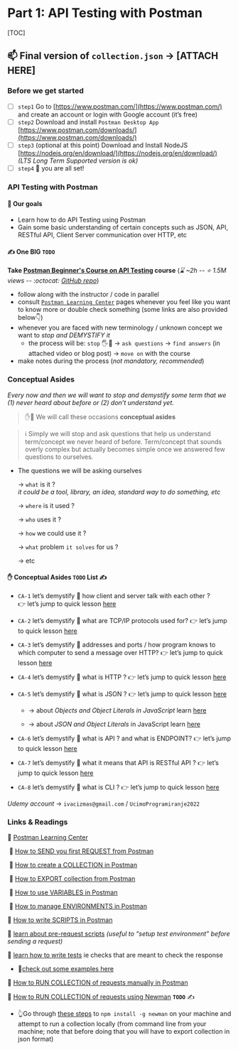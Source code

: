 # Part 1: API Testing with Postman

[TOC]

## 📫 Final version of `collection.json` → [ATTACH HERE]

### Before we get started

- [ ]  `step1` Go to [https://www.postman.com/](https://www.postman.com/) and create an account or login with Google account (it’s free)
- [ ]  `step2` Download and install `Postman Desktop App` [https://www.postman.com/downloads/](https://www.postman.com/downloads/)
- [ ]  `step3` (optional at this point) Download and Install NodeJS [https://nodejs.org/en/download/](https://nodejs.org/en/download/) *(LTS Long Term Supported version is ok)*
- [ ]  `step4` 🎉 you are all set!

### API Testing with Postman

#### 🎯 Our goals

- Learn how to do API Testing using Postman
- Gain some basic understanding of certain concepts such as JSON, API, RESTful API, Client Server communication over HTTP, etc

#### ✍️ One BIG `TODO`

**Take [Postman Beginner's Course on API Testing](https://www.youtube.com/watch?v=VywxIQ2ZXw4) course** (_:hourglass: ~2h --  :star: 1.5M views -- :octocat: [GitHub repo](https://github.com/vdespa/introduction-to-postman-course)_)

- follow along with the instructor / code in parallel
- consult [`Postman Learning Center`](https://learning.postman.com/docs/getting-started/introduction/) pages whenever you feel like you want to know more or double check something (some links are also provided below👇)
- whenever you are faced with new terminology / unknown concept we want to _stop and DEMYSTIFY it_
    - the process will be: `stop` 🖐️🛑 → `ask questions` → `find answers` (in attached video or blog post) → `move on` with the course
- make notes during the process (*not mandatory, recommended*)

### Conceptual Asides

*Every now and then we will want to stop and demystify some term that we (1) never heard about before or (2) don’t understand yet.*

> ✋🛑 We will call these occasions **conceptual asides**
> 

> ℹ️  Simply we will stop and ask questions that help us understand term/concept we never heard of before. Term/concept that sounds overly complex but actually becomes simple once we answered few questions to ourselves.
> 
- The questions we will be asking ourselves  
    
    → `what` is it ?   
        _it could be a tool, library, an idea, standard way to do something, etc_
    
    → `where` is it used ? 
    
    → `who` uses it ? 
    
    → `how` we could use it ?  
    
    → `what` problem `it solves` for us ? 
    
    → etc 
    
#### ✋ Conceptual Asides `TODO` List ✍️

 - `CA-1` let’s demystify 🔎 how client and server talk with each other ? 👉 let’s jump to quick lesson [here](https://www.udemy.com/course/understand-nodejs/learn/lecture/3466030#overview)
 - `CA-2` let’s demystify 🔎 what are TCP/IP protocols used for? 👉 let’s jump to quick lesson [here](https://www.udemy.com/course/understand-nodejs/learn/lecture/3632880#overview)
 - `CA-3` let’s demystify 🔎 addresses and ports / how program knows to which computer to send a message over HTTP? 👉 let’s jump to quick lesson  [here](https://www.udemy.com/course/understand-nodejs/learn/lecture/3632882#overview)
 - `CA-4` let’s demystify 🔎 what is HTTP ? 👉 let’s jump to quick lesson [here](https://www.udemy.com/course/understand-nodejs/learn/lecture/3632884#overview)
 - `CA-5` let’s demystify 🔎 what is JSON ? 👉 let’s jump to quick lesson [here](https://www.udemy.com/course/understand-nodejs/learn/lecture/3488912#overview)

    - → about *Objects and Object Literals in JavaScript* learn [here](https://www.udemy.com/course/understand-javascript/learn/lecture/2237512#overview) 

    - → about *JSON and Object Literals* in JavaScript learn [here](https://www.udemy.com/course/understand-javascript/learn/lecture/2237518#overview) 
    
 - `CA-6` let’s demystify 🔎 what is API ? and what is ENDPOINT? 👉 let’s jump to quick lesson [here](https://www.udemy.com/course/understand-nodejs/learn/lecture/3632896#overview)
 - `CA-7` let’s demystify 🔎 what it means that API is RESTful API ? 👉 let’s jump to quick lesson [here](https://www.udemy.com/course/understand-nodejs/learn/lecture/3658452#overview)
 - `CA-8` let’s demystify 🔎 what is CLI ? 👉 let’s jump to quick lesson [here](https://www.udemy.com/course/understand-nodejs/learn/lecture/3453082#overview)

*Udemy account* → `ivacizmas@gmail.com` / `UcimoProgramiranje2022`  

### Links & Readings

📌 [Postman Learning Center](https://learning.postman.com/docs/getting-started/introduction/)

 📙 [How to SEND you first REQUEST from Postman](https://learning.postman.com/docs/getting-started/sending-the-first-request/) 

 📙 [How to create a COLLECTION in Postman](https://learning.postman.com/docs/getting-started/creating-the-first-collection/) 

 📙 [How to EXPORT collection from Postman](https://learning.postman.com/docs/getting-started/importing-and-exporting-data/#exporting-collections) 

 📙 [How to use VARIABLES in Postman](https://learning.postman.com/docs/sending-requests/variables/)

 📙 [How to manage ENVIRONMENTS in Postman](https://learning.postman.com/docs/sending-requests/managing-environments/) 

 📙 [How to write SCRIPTS in Postman](https://learning.postman.com/docs/writing-scripts/intro-to-scripts/) 

📌 [learn about pre-request scripts](https://learning.postman.com/docs/writing-scripts/pre-request-scripts/) *(useful to “setup test environment” before sending a request)*

📌 [learn how to write tests](https://learning.postman.com/docs/writing-scripts/test-scripts/) ie checks that are meant to check the response 

 - 🔬[check out some examples here](https://learning.postman.com/docs/writing-scripts/script-references/test-examples/) 

📙 [How to RUN COLLECTION of requests manually in Postman](https://learning.postman.com/docs/running-collections/intro-to-collection-runs/)

📙 [How to RUN COLLECTION of requests using Newman](https://learning.postman.com/docs/running-collections/using-newman-cli/command-line-integration-with-newman/) **`TODO`** ✍️

- 👆Go through [these steps](https://learning.postman.com/docs/running-collections/using-newman-cli/installing-running-newman/) to `npm install -g newman` on your machine and attempt to run a collection locally (from command line from your machine; note that before doing that you will have to export collection in json format)